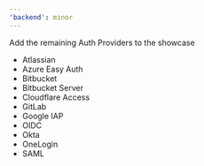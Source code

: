 ```yaml
---
'backend': minor
---
```


Add the remaining Auth Providers to the showcase

- Atlassian
- Azure Easy Auth
- Bitbucket
- Bitbucket Server
- Cloudflare Access
- GitLab
- Google IAP
- OIDC
- Okta
- OneLogin
- SAML
